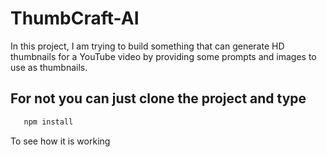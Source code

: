 # ThumbCraft-AI

<p>
In this project, I am trying to build something that can generate HD thumbnails for a YouTube video by providing some prompts and images to use as thumbnails. 
</p>  

## For not you can just clone the project and type 
```bash
   npm install 
```
To see how it is working 
